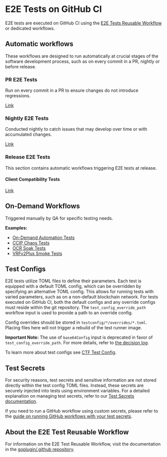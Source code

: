 # E2E Tests on GitHub CI

E2E tests are executed on GitHub CI using the [E2E Tests Reusable Workflow](#about-the-reusable-workflow) or dedicated workflows.

## Automatic workflows

These workflows are designed to run automatically at crucial stages of the software development process, such as on every commit in a PR, nightly or before release.

### PR E2E Tests

Run on every commit in a PR to ensure changes do not introduce regressions.

[Link](https://github.com/goplugin/pluginv3.0/blob/develop/.github/workflows/integration-tests.yml)

### Nightly E2E Tests

Conducted nightly to catch issues that may develop over time or with accumulated changes.

[Link](https://github.com/goplugin/pluginv3.0/blob/develop/.github/workflows/run-nightly-e2e-tests.yml)

### Release E2E Tests

This section contains automatic workflows triggering E2E tests at release.

#### Client Compatibility Tests

[Link](https://github.com/goplugin/pluginv3.0/actions/workflows/client-compatibility-tests.yml)

## On-Demand Workflows

Triggered manually by QA for specific testing needs.

**Examples:**

- [On-Demand Automation Tests](https://github.com/goplugin/pluginv3.0/actions/workflows/automation-ondemand-tests.yml)
- [CCIP Chaos Tests](https://github.com/goplugin/pluginv3.0/actions/workflows/ccip-chaos-tests.yml)
- [OCR Soak Tests](https://github.com/goplugin/pluginv3.0/actions/workflows/on-demand-ocr-soak-test.yml)
- [VRFv2Plus Smoke Tests](https://github.com/goplugin/pluginv3.0/actions/workflows/on-demand-vrfv2plus-smoke-tests.yml)

## Test Configs

E2E tests utilize TOML files to define their parameters. Each test is equipped with a default TOML config, which can be overridden by specifying an alternative TOML config. This allows for running tests with varied parameters, such as on a non-default blockchain network. For tests executed on GitHub CI, both the default configs and any override configs must reside within the git repository. The `test_config_override_path` workflow input is used to provide a path to an override config.

Config overrides should be stored in `testconfig/*/overrides/*.toml`. Placing files here will not trigger a rebuild of the test runner image.

**Important Note:** The use of `base64Config` input is deprecated in favor of `test_config_override_path`. For more details, refer to [the decision log](https://smartcontract-it.atlassian.net/wiki/spaces/TT/pages/927596563/Storing+All+Test+Configs+In+Git).

To learn more about test configs see [CTF Test Config](https://github.com/goplugin/plugin-testing-framework/blob/main/lib/config/README.md).

## Test Secrets

For security reasons, test secrets and sensitive information are not stored directly within the test config TOML files. Instead, these secrets are securely injected into tests using environment variables. For a detailed explanation on managing test secrets, refer to our [Test Secrets documentation](https://github.com/goplugin/plugin-testing-framework/blob/main/lib/config/README.md#test-secrets).

If you need to run a GitHub workflow using custom secrets, please refer to the [guide on running GitHub workflows with your test secrets](https://github.com/goplugin/plugin-testing-framework/blob/main/lib/config/README.md#run-github-workflow-with-your-test-secrets).

## About the E2E Test Reusable Workflow

For information on the E2E Test Reusable Workflow, visit the documentation in the [goplugin/.github repository](https://github.com/goplugin/.github/blob/main/.github/workflows/README.md).
